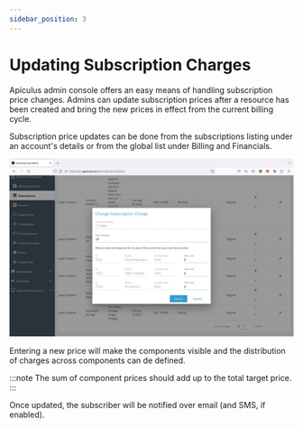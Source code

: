 ```yaml
---
sidebar_position: 3
---
```

# Updating Subscription Charges

Apiculus admin console offers an easy means of handling subscription price changes. Admins can update subscription prices after a resource has been created and bring the new prices in effect from the current billing cycle.

Subscription price updates can be done from the subscriptions listing under an account's details or from the global list under Billing and Financials.

![Updating Subscription Charges](img/UpdatingSubscriptionCharges.png)

Entering a new price will make the components visible and the distribution of charges across components can de defined. 

:::note
The sum of component prices should add up to the total target price.
:::

Once updated, the subscriber will be notified over email (and SMS, if enabled).